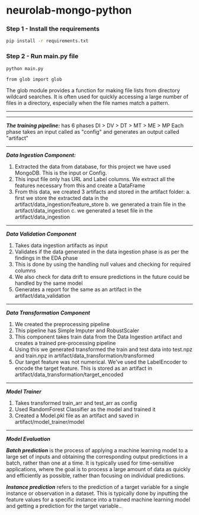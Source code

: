 # neurolab-mongo-python


### Step 1 - Install the requirements

```bash
pip install -r requirements.txt
```

### Step 2 - Run main.py file

```bash
python main.py
```
```
from glob import glob
```
The glob module provides a function for making file lists from directory wildcard searches. It is often used for quickly accessing a large number of files in a directory, especially when the file names match a pattern.

_________________________________________________________________________________________________________________________

_________________________________________________________________________________________________________________________


***The training pipeline:*** has 6 phases DI > DV > DT > MT > ME > MP
Each phase takes an input called as "config" and generates an output called "artifact"
_________________________________________________________________________________________________________________________
***Data Ingestion Component:***

1. Extracted the data from database, for this project we have used MongoDB. This is the input or Config.
2. This input file only has URL and Label columns. We extract all the features necessary from this and create a DataFrame
3. From this data, we created 3 artifacts and stored in the artifact folder: 
    a. first we store the extracted data in the artifact/data_ingestion/feature_store
    b. we generated a train file in the artifact/data_ingestion
    c. we generated a teset file in the artifact/data_ingestion
_________________________________________________________________________________________________________________________
***Data Validation Component***

1. Takes data ingestion artifacts as input
2. Validates if the data generated in the data ingestion phase is as per the findings in the EDA phase
3. This is done by using the handling null values and checking for required columns
4. We also check for data drift to ensure predictions in the future could be handled by the same model
5. Generates a report for the same as an artifact in the artifact/data_validation
_________________________________________________________________________________________________________________________
***Data Transformation Component***

1. We created the preprocessing pipeline
2. This pipeline has Simple Imputer and RobustScaler
3. This component takes train data from the Data Ingestion artifact and creates a trained pre-processing pipeline
4. Using this we generated transformed the train and test data into test.npz and train.npz in artifact/data_transformation/transformed
5. Our target feature was not numerical. We've used the LabelEncoder to encode the target feature. This is stored as an artifact in artifact/data_transformation/target_encoded
_______________________________________________________________________________________________________________________________________________________________________________
***Model Trainer***

1. Takes transformed train_arr and test_arr as config
2. Used RandomForest Classifier as the model and trained it
3. Created a Model.pkl file as an artifact and saved in artifact/model_trainer/model
_________________________________________________________________________________________________________________________
***Model Evaluation***

***Batch prediction*** is the process of applying a machine learning model to a large set of inputs and obtaining the corresponding output predictions in a batch, rather than one at a time. It is typically used for time-sensitive applications, where the goal is to process a large amount of data as quickly and efficiently as possible, rather than focusing on individual predictions.

***Instance prediction*** refers to the prediction of a target variable for a single instance or observation in a dataset. This is typically done by inputting the feature values for a specific instance into a trained machine learning model and getting a prediction for the target variable..

